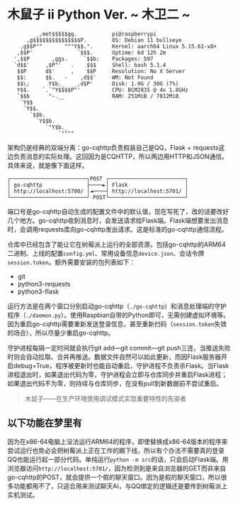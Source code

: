 # 木鼠子 ⅱ Python Ver. ~ 木卫二 ~

```
         _,met$$$$$gg.           pi@raspberrypi
      ,g$$$$$$$$$$$$$$$P.        OS: Debian 11 bullseye
    ,g$$P""       """Y$$.".      Kernel: aarch64 Linux 5.15.61-v8+
   ,$$P'              `$$$.      Uptime: 6d 12h 2m
  ',$$P       ,ggs.     `$$b:    Packages: 597
  `d$$'     ,$P"'   .    $$$     Shell: bash 5.1.4
   $$P      d$'     ,    $$P     Resolution: No X Server
   $$:      $$.   -    ,d$$'     WM: Not Found
   $$\;      Y$b._   _,d$P'      Disk: 1.9G / 30G (7%)
   Y$$.    `.`"Y$$$$P"'          CPU: BCM2835 @ 4x 1.8GHz
   `$$b      "-.__               RAM: 251MiB / 7812MiB
    `Y$$
     `Y$$.
       `$$b.
         `Y$$b.
            `"Y$b._
                `""""
```

架构仍是经典的双端分离：go-cqhttp负责假装自己是QQ，Flask + requests这边负责消息的实际处理。这回因为是CQHTTP，所以两边用HTTP和JSON通信。具体来说，就是像下面这样。

```
┌────────────────────────┐POST ┌────────────────────────┐
│ go-cqhttp              ├────►│ Flask                  │
│ http://localhost:5700/ │◄────┤ http://localhost:5701/ │
└────────────────────────┘ POST└────────────────────────┘
```

端口号是go-cqhttp自动生成的配置文件中的默认值，现在写死了，改的话要改好几个地方。go-cqhttp收到消息时，会发送请求给Flask端。Flask端想要发出消息时，会调用requests库向go-cqhttp发出请求。这是标准的go-cqhttp通信流程。

仓库中已经包含了能让它在树莓派上运行的全部资源，包括go-cqhttp的ARM64二进制、上线的配置`config.yml`、常用设备信息`device.json`、会话令牌`session.token`。额外需要安装的包列表如下：

- git
- python3-requests
- python3-flask

运行方法是在两个窗口分别启动go-cqhttp（`./go-cqhttp`）和消息处理端的守护程序（`./daemon.py`）。使用Raspbian自带的Python即可，无需创建虚拟环境等。因为重启go-cqhttp需要重新发送登录信息，甚至重新扫码（`session.token`失效的场合），所以尽量少重启go-cqhttp。

守护进程每隔一定时间就会执行git add—git commit—git push三连，当推送失败时则会自动拉取、合并再推送。数据文件自然可以如此更新，而因Flask服务器开启debug=True，程序被更新时也能自动重启，守护进程不负责杀Flask。当Flask进程退出时，如果退出代码为零，守护进程会立即与仓库同步并重启Flask进程；如果退出代码不为零，则持续与仓库同步，在没有pull到新数据前不尝试重启。

> 木鼠子——在生产环境使用调试模式实现重要特性的先驱者

## 以下功能在梦里有

因为在x86-64电脑上没法运行ARM64的程序，即使替换成x86-64版本的程序来尝试运行也势必会把树莓派上正在工作的踢下线，所以有个办法不需要真的登录QQ也能运行起一部分代码。单纯运行`python -m src`的话，只会启动Flask端。用浏览器访问`http://localhost:5701/`，因为检测到是来自浏览器的GET而非来自go-cqhttp的POST，就会提供一个假的聊天窗口。因为是假的聊天窗口，所以很多功能都用不了，只适合用来测试聊天AI，与QQ绑定的逻辑还是要传到树莓派上实机测试。
